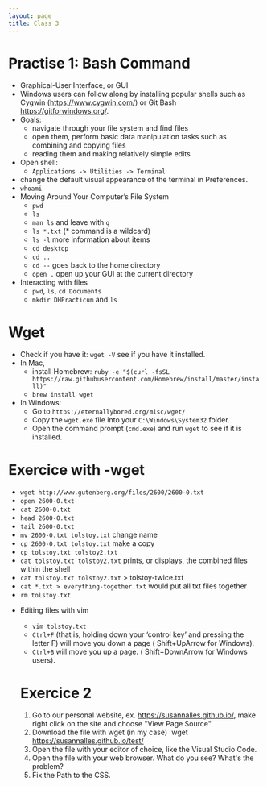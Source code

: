 ```yaml
---
layout: page
title: Class 3
---
```


# Practise 1: Bash Command

- Graphical-User Interface, or GUI
- Windows users can follow along by installing popular shells such as Cygwin (https://www.cygwin.com/) or Git Bash https://gitforwindows.org/.
- Goals:
  * navigate through your file system and find files
  * open them, perform basic data manipulation tasks such as combining and copying files
  * reading them and making relatively simple edits
- Open shell:
  * `Applications -> Utilities -> Terminal`
- change the default visual appearance of the terminal in Preferences.
- `whoami`
- Moving Around Your Computer’s File System
  * `pwd`
  * `ls`
  * `man ls` and leave with `q`
  * `ls *.txt` (* command is a wildcard)
  * `ls -l` more information about items
  * `cd desktop`
  * `cd ..`
  * `cd --` goes back to the home directory
  * `open .` open up your GUI at the current directory
- Interacting with files
  * `pwd`, `ls`, `cd Documents`
  * `mkdir DHPracticum` and `ls`

# Wget
- Check if you have it: `wget -V` see if you have it installed.
- In Mac,
  * install Homebrew: `ruby -e "$(curl -fsSL https://raw.githubusercontent.com/Homebrew/install/master/install)"`
  * `brew install wget`
- In Windows:
  * Go to `https://eternallybored.org/misc/wget/`
  * Copy the `wget.exe` file into your `C:\Windows\System32` folder.
  * Open the command prompt (`cmd.exe`) and run `wget` to see if it is installed.

# Exercice with -wget
  * `wget http://www.gutenberg.org/files/2600/2600-0.txt`
  * `open 2600-0.txt`
  * `cat 2600-0.txt`
  * `head 2600-0.txt`
  * `tail 2600-0.txt`
  * `mv 2600-0.txt tolstoy.txt` change name
  * `cp 2600-0.txt tolstoy.txt` make a copy
  * `cp tolstoy.txt tolstoy2.txt`
  * `cat tolstoy.txt tolstoy2.txt` prints, or displays, the combined files within the shell
  * `cat tolstoy.txt tolstoy2.txt` > tolstoy-twice.txt
  * `cat *.txt > everything-together.txt` would put all txt files together
  * `rm tolstoy.txt`

- Editing files with vim
  * `vim tolstoy.txt`
  * `Ctrl+F` (that is, holding down your ‘control key’ and pressing the letter F) will move you down a page ( Shift+UpArrow for Windows).
  * `Ctrl+B` will move you up a page. ( Shift+DownArrow for Windows users).

  # Exercice 2

  1. Go to our personal website, ex. <https://susannalles.github.io/>, make right click on the site and choose "View Page Source"
  2. Download the file with wget (in my case) `wget https://susannalles.github.io/test/
  3. Open the file with your editor of choice, like the Visual Studio Code.
  4. Open the file with your web browser. What do you see? What's the problem?
  5. Fix the Path to the CSS.
